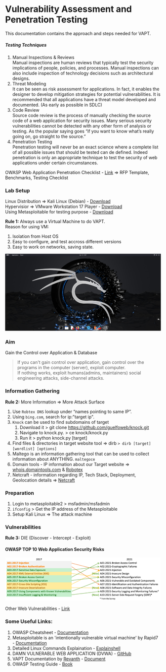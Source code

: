 # Vulnerability Assessment and Penetration Testing
This documentation contains the approach and steps needed for VAPT.

##### Testing Techniques
1. Manual Inspections & Reviews <br>
    Manual inspections are human reviews that typically test the security implications of people, policies, and processes. Manual inspections can also include inspection of technology decisions such as architectural designs.
2. Threat Modeling <br>
    It can be seen as risk assessment for applications. In fact, it enables the designer to develop mitigation strategies for potential vulnerabilities. It is recommended that all applications have a threat model developed and documented. (As early as possible in SDLC)
3. Code Review<br>
    Source code review is the process of manually checking the source code of a web application for security issues. Many serious security vulnerabilities cannot be detected with any other form of analysis or testing. As the popular saying goes “if you want to know what’s really going on, go straight to the source.”
4. Penetration Testing<br>
    Penetration testing will never be an exact science where a complete list of all possible issues that should be tested can de defined. Indeed penetration is only an appropriate technique to test the security of web applications under certain circumstances.

OWASP Web Application Penetration Checklist - [Link](https://owasp.org/www-project-web-security-testing-guide/assets/archive/OWASP_Web_Application_Penetration_Checklist_v1_1.pdf) => RFP Template, Benchmarks, Testing Checklist

### Lab Setup
Linux Distribution => Kali Linux (Debian) - [Download](https://cdimage.kali.org/kali-2024.1/kali-linux-2024.1-installer-amd64.iso)<br>
Hypervisior => VMware Workstation 17 Player - [Download](https://customerconnect.vmware.com/en/downloads/details?downloadGroup=WKST-PLAYER-1751&productId=1377&rPId=117008)<br>
Using Metasploitable for testing purpose - [Download](https://docs.rapid7.com/metasploit/metasploitable-2) <br>

**Rule 1:** Always use a Virtual Machine to do VAPT.<br>
Reason for using VM:
1. Isolation from Host OS 
2. Easy to configure, and test accross different versions
3. Easy to work on networks, saving state.

![Kali VM](assets/kalivm.png)

### Aim
Gain the Control over Application & Database
> If you can't gain control over application, gain control over the programs in the computer (server), exploit computer. <br>
> If nothing works, exploit humans(admins, maintainers) social engineering attacks, side-channel attacks.

### Information Gathering

**Rule 2:** More Information => More Attack Surface <br>

1. Use `Robtex DNS` lookup under “names pointing to same IP”.
2. Using `bing.com`, search for ip:"target ip".
3. `Knock` can be used to find subdomains of target
    1. Download it > git clone https://github.com/guelfoweb/knock.git
    2. Navigate to knock.py. > ce knock/knock.py
    3. Run it > python knock.py [target]
4. Find files & directories in target website tool => dirb `> dirb [target] [wordlist] [options]`
5. Maltego is an information gathering tool that can be used to collect information about ANYTHING. `maltegoce`
6. Domain tools - IP information about our Target website => [whois.domaintools.com](https://whois.domaintools.com/) & [Robotex](https://www.robtex.com/)
7. Netcraft - information regarding IP, Tech Stack, Deployment, Geolocation details => [Netcraft](https://sitereport.netcraft.com/)

### Preparation
1. Login to metasploitable2 > msfadmin/msfadmin
2. `ifconfig` > Get the IP address of the Metasploitable
3. Setup Kali Linux => The attack machine

### Vulnerabilities

**Rule 3:** DIE (Discover - Intercept - Exploit)

#### OWASP TOP 10 Web Application Security Risks
![alt text](assets/owasp10.png)

Other Web Vulnerabilities - [Link](https://drive.google.com/file/d/1T_kTLNWVA2uhPcZaVSVrbr2CveY8M3Hp/view)

### Some Useful Links:
1. OWASP Cheatsheet - [Documentation](https://cheatsheetseries.owasp.org/index.html)
2. Metasploitable is an 'intentionally vulnerable virtual machine' by Rapid7 - [Documentation](https://docs.rapid7.com/metasploit/quick-start-guide)
3. Detailed Linux Commands Explaination - [Explainshell](https://explainshell.com)
4. DAMN VULNERABLE WEB APPLICATION (DVWA) - [GitHub](https://github.com/digininja/DVWA)
5. VAPT Documentation by [Revanth](https://github.com/K-REVANTH) - [Document](https://docs.google.com/document/d/12U0AGqMa1BVCar6eaP-_AgwEXOc4ZQS8X7w1Qu2BDmw)
6. OWASP Testing Guide - [Book](https://owasp.org/www-project-web-security-testing-guide/assets/archive/OWASP_Testing_Guide_v4.pdf)
